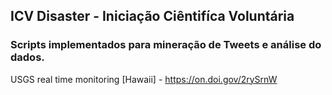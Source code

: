 ## ICV Disaster - Iniciação Ciêntifíca Voluntária


### Scripts implementados para mineração de Tweets e análise do dados.
                  


USGS real time monitoring [Hawaii] - https://on.doi.gov/2rySrnW
